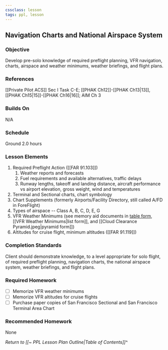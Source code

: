 ```yaml
---
cssclass: lesson
tags: ppl, lesson
---
```

## Navigation Charts and National Airspace System

### Objective
Develop pre-solo knowledge of required preflight planning, VFR navigation, charts, airspace and weather minimums, weather briefings, and flight plans.

### References
[[Private Pilot ACS]] Sec I Task C-E; [[PHAK Ch12]]-[[PHAK Ch13|13]], [[PHAK Ch15|15]]-[[PHAK Ch16|16]]; AIM Ch 3

### Builds On
N/A

### Schedule
Ground 2.0 hours

### Lesson Elements
1. Required Preflight Action ([[FAR 91.103]])
	1. Weather reports and forecasts
	2. Fuel requirements and available alternatives, traffic delays
	3. Runway lengths, takeoff and landing distance, aircraft performance vs airport elevation, gross weight, wind and temperatures
2. Terminal and Sectional charts, chart symbology
3. Chart Supplements (formerly Airports/Facility Directory, still called A/FD in ForeFlight)
4. Types of airspace -- Class A, B, C, D, E, G
5. VFR Weather Minimums (see memory aid documents in [table form](https://www.faasafety.gov/files/gslac/courses/content/25/185/vfr%20weather%20minimums.pdf), [[VFR Weather Minimums|list form]], and [[Cloud Clearance Pyramid.jpeg|pyramid form]])
6. Altitudes for cruise flight, minimum altitudes ([[FAR 91.119]])

### Completion Standards
Client should demonstrate knowledge, to a level appropriate for solo flight, of required preflight planning, navigation charts, the national airspace system, weather briefings, and flight plans.

### Required Homework
 
- [ ] Memorize VFR weather minimums
- [ ] Memorize VFR altitudes for cruise flights
- [ ] Purchase paper copies of San Francisco Sectional and San Francisco Terminal Area Chart

### Recommended Homework
None

*Return to [[~ PPL Lesson Plan Outline|Table of Contents]]^*